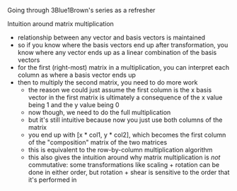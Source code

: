 Going through 3Blue1Brown's series as a refresher

Intuition around matrix multiplication
- relationship between any vector and basis vectors is maintained
- so if you know where the basis vectors end up after transformation, you know where any vector ends up as a linear combination of the basis vectors
- for the first (right-most) matrix in a multiplication, you can interpret each column as where a basis vector ends up
- then to multiply the second matrix, you need to do more work
  - the reason we could just assume the first column is the x basis vector in the first matrix is ultimately a consequence of the x value being 1 and the y value being 0
  - now though, we need to do the full multiplication
  - but it's still intuitive because now you just use both columns of the matrix
  - you end up with [x * col1, y * col2], which becomes the first column of the "composition" matrix of the two matrices
  - this is equivalent to the row-by-column multiplication algorithm
  - this also gives the intuition around why matrix multiplication is *not* commutative: some transformations like scaling + rotation can be done in either order, but rotation + shear is sensitive to the order that it's performed in 
